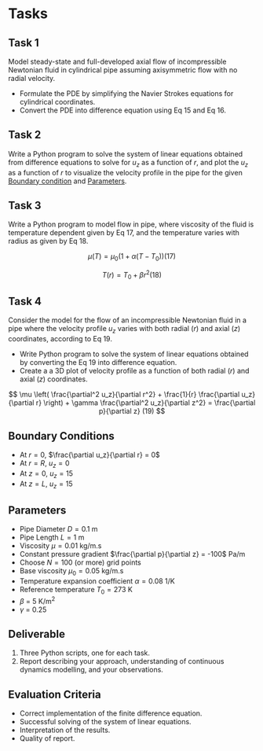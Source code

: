 # Tasks

## Task 1

Model steady-state and full-developed axial flow of incompressible Newtonian fluid in cylindrical pipe assuming axisymmetric flow with no radial velocity.

- Formulate the PDE by simplifying the Navier Strokes equations for cylindrical coordinates.
- Convert the PDE into difference equation using Eq 15 and Eq 16.

## Task 2

Write a Python program to solve the system of linear equations obtained from difference equations to solve for $u_z$ as a function of $r$,
and plot the $u_z$ as a function of $r$ to visualize the velocity profile in the pipe for the given [Boundary condition](#boundary-conditions) and [Parameters](#parameters).

## Task 3

Write a Python program to model flow in pipe, where viscosity of the fluid is temperature dependent given by Eq 17, and the temperature varies with radius as given by Eq 18.

$$\mu(T) = \mu_0 (1 + \alpha (T - T_0))(17)$$

$$T(r) = T_0 + \beta r^2 (18)$$

## Task 4

Consider the model for the flow of an incompressible Newtonian fluid in a pipe where the velocity profile $u_z$ varies with both radial ($r$) and axial ($z$) coordinates, according to Eq 19.

- Write Python program to solve the system of linear equations obtained by converting the Eq 19 into difference equation.
- Create a a 3D plot of velocity profile as a function of both radial ($r$) and axial ($z$) coordinates.

$$
\mu \left( \frac{\partial^2 u_z}{\partial r^2} + \frac{1}{r} \frac{\partial u_z}{\partial r} \right) + \gamma \frac{\partial^2 u_z}{\partial z^2} = \frac{\partial p}{\partial z}
(19)
$$

## Boundary Conditions

- At $r = 0$, $\frac{\partial u_z}{\partial r} = 0$
- At $r = R$, $u_z = 0$
- At $z = 0$, $u_z = 15$
- At $z = L$, $u_z = 15$

## Parameters

- Pipe Diameter $D = 0.1$ m
- Pipe Length $L = 1$ m
- Viscosity $\mu = 0.01$ kg/m.s
- Constant pressure gradient $\frac{\partial p}{\partial z} = -100$ Pa/m
- Choose $N = 100$ (or more) grid points
- Base viscosity $\mu_0 = 0.05$ kg/m.s
- Temperature expansion coefficient $\alpha = 0.08$ 1/K
- Reference temperature $T_0 = 273$ K
- $\beta$ = $5$ K/m$^2$
- $\gamma$ = 0.25

## Deliverable

1. Three Python scripts, one for each task.
2. Report describing your approach, understanding of continuous dynamics modelling, and your observations.

## Evaluation Criteria

- Correct implementation of the finite difference equation.
- Successful solving of the system of linear equations.
- Interpretation of the results.
- Quality of report.
